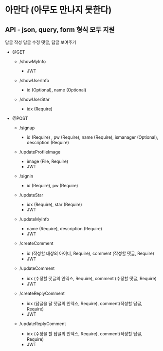 <!-- e.Static("/image", "profileimage")
	e.GET("/signin", controller.SignIn)
	e.GET("/showUserInfo", controller.ShowUserInfo)
	e.POST("/signup", controller.SignUp)
	e.POST("/updateProfileImage", controller.UpdateProfileImage, middleware.JWT([]byte("secret")), jwt.VerifyAccessToken) -->

# 아만다 (아무도 만나지 못한다)

## API - json, query, form 형식 모두 지원
답글 작성
답글 수정
댓글, 답글 보여주기

- @GET 
    - /showMyInfo
        - JWT
        
    - /showUserInfo
        - id (Optional), name (Optional)
    
    - /showUserStar
        - idx (Require)

- @POST
    - /signup
        - id (Require) , pw (Require), name (Require), ismanager (Optional), description (Require)

    - /updateProfileImage
        - image (File, Require)
        - JWT

    - /signin
        - id (Require), pw (Require)

    - /updateStar
        - idx (Require), star (Require)
        - JWT
    
    - /updateMyInfo
        - name (Require), description (Require)
        - JWT 
    
    - /createComment
        - id (작성할 대상의 아이디, Require), comment (작성할 댓글, Require)
        - JWT
        
    - /updateComment
        - idx (수정할 댓글의 인덱스, Require), comment (수정할 댓글, Require)
        - JWT

    - /createReplyComment
        - idx (답글을 달 댓글의 인덱스, Require), comment(작성할 답글, Require)
        - JWT
    
    - /updateReplyComment
        - idx (수정을 할 답글의 인덱스, Require), comment(작성할 답글, Require)
        - JWT